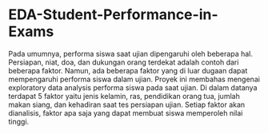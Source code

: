 # EDA-Student-Performance-in-Exams

Pada umumnya, performa siswa saat ujian dipengaruhi oleh beberapa hal. Persiapan, niat, doa, dan dukungan orang terdekat adalah contoh dari beberapa faktor. Namun, ada beberapa faktor yang di luar dugaan dapat mempengaruhi performa siswa dalam ujian. Proyek ini membahas mengenai exploratory data analysis performa siswa pada saat ujian. Di dalam datanya terdapat 5 faktor yaitu jenis kelamin, ras, pendidikan orang tua, jumlah makan siang, dan kehadiran saat tes persiapan ujian. Setiap faktor akan dianalisis, faktor apa saja yang dapat membuat siswa memperoleh nilai tinggi.
